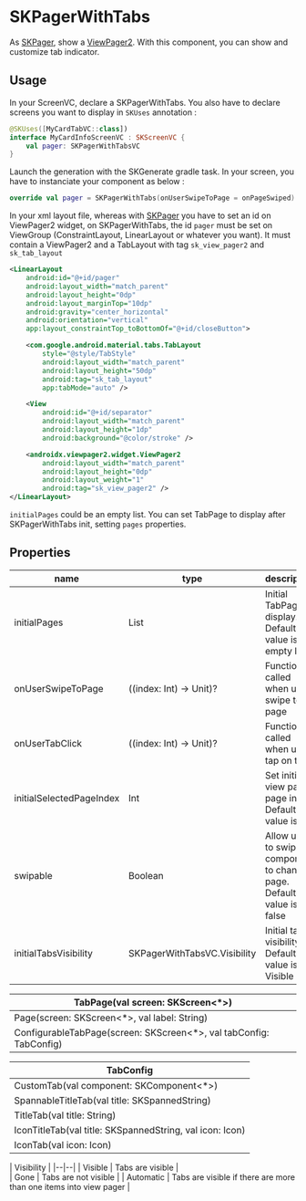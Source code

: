 # SKPagerWithTabs

As [SKPager](skpager.md), show a [ViewPager2](https://developer.android.com/jetpack/androidx/releases/viewpager2). With this component, you can show and customize tab indicator.

## Usage
In your ScreenVC, declare a SKPagerWithTabs. You also have to declare screens you want to display in `SKUses` annotation :

```kotlin
@SKUses([MyCardTabVC::class])
interface MyCardInfoScreenVC : SKScreenVC {
    val pager: SKPagerWithTabsVC
}
```
Launch the generation with the SKGenerate gradle task.
In your screen, you have to instanciate your component as below :

```kotlin
override val pager = SKPagerWithTabs(onUserSwipeToPage = onPageSwiped)
```

In your xml layout file, whereas with [SKPager](skpager.md) you have to set an id on ViewPager2 widget, on SKPagerWithTabs, the id 
`pager` must be set on ViewGroup (ConstraintLayout, LinearLayout or whatever you want). It must contain a ViewPager2 and a TabLayout with tag `sk_view_pager2` and `sk_tab_layout`


```xml
<LinearLayout
    android:id="@+id/pager"
    android:layout_width="match_parent"
    android:layout_height="0dp"
    android:layout_marginTop="10dp"
    android:gravity="center_horizontal"
    android:orientation="vertical"
    app:layout_constraintTop_toBottomOf="@+id/closeButton">

    <com.google.android.material.tabs.TabLayout
        style="@style/TabStyle"
        android:layout_width="match_parent"
        android:layout_height="50dp"
        android:tag="sk_tab_layout"
        app:tabMode="auto" />

    <View
        android:id="@+id/separator"
        android:layout_width="match_parent"
        android:layout_height="1dp"
        android:background="@color/stroke" />

    <androidx.viewpager2.widget.ViewPager2
        android:layout_width="match_parent"
        android:layout_height="0dp"
        android:layout_weight="1"
        android:tag="sk_view_pager2" />
</LinearLayout>
```

`initialPages` could be an empty list. You can set TabPage to display after SKPagerWithTabs init, setting `pages` properties.


## Properties

| name | type | description |
|--|--|--|
| initialPages | List<TabPage> | Initial TabPage to display. Default value is an empty list |
| onUserSwipeToPage | ((index: Int) -> Unit)? | Function called when user swipe to a page |
| onUserTabClick | ((index: Int) -> Unit)? | Function called when user tap on tab |
| initialSelectedPageIndex | Int | Set initial view pager page index. Default value is 0 |
| swipable | Boolean | Allow user to swipe on component to change page. Default value is false |
| initialTabsVisibility | SKPagerWithTabsVC.Visibility  | Initial tabs visibility. Default value is Visible |

| TabPage(val screen: SKScreen<*>) |
|--|
| Page(screen: SKScreen<*>, val label: String) |
| ConfigurableTabPage(screen: SKScreen<*>, val tabConfig: TabConfig) |

| TabConfig |
|--|
| CustomTab(val component: SKComponent<*>) |
| SpannableTitleTab(val title: SKSpannedString)|
| TitleTab(val title: String) |
| IconTitleTab(val title: SKSpannedString, val icon: Icon) |
| IconTab(val icon: Icon) |

| Visibility |
|--|--|
| Visible | Tabs are visible |  
| Gone | Tabs are not visible  | 
| Automatic | Tabs are visible if there are more than one items into view pager |